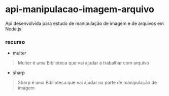 # api-manipulacao-imagem-arquivo
Api desenvolvida para estudo de manipulação de imagem e de arquivos em Node.js

### recurso

- multer 
> Multer é uma Biblioteca que vai ajudar a trabalhar com arquivo
- sharp
> Sharp é uma Biblioteca que vai ajudar na parte de manipulação de imagem
